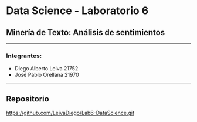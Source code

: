 # Data Science - Laboratorio 6
## Minería de Texto: Análisis de sentimientos 
- - -
### Integrantes:
- Diego Alberto Leiva 21752
- José Pablo Orellana 21970
- - -

## Repositorio
https://github.com/LeivaDiego/Lab6-DataScience.git